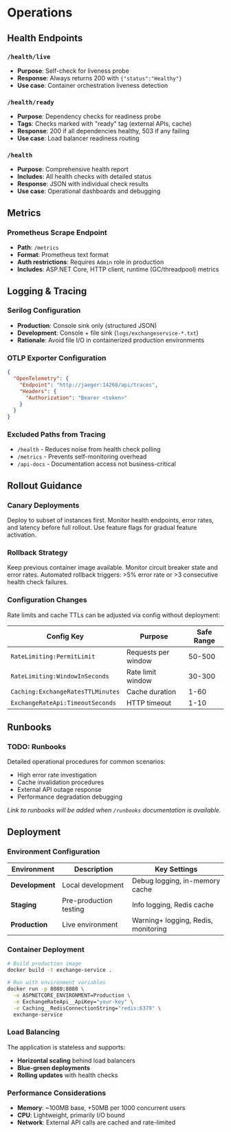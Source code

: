 # Operations

## Health Endpoints

### `/health/live`
- **Purpose**: Self-check for liveness probe
- **Response**: Always returns 200 with `{"status":"Healthy"}`
- **Use case**: Container orchestration liveness detection

### `/health/ready`
- **Purpose**: Dependency checks for readiness probe  
- **Tags**: Checks marked with "ready" tag (external APIs, cache)
- **Response**: 200 if all dependencies healthy, 503 if any failing
- **Use case**: Load balancer readiness routing

### `/health`
- **Purpose**: Comprehensive health report
- **Includes**: All health checks with detailed status
- **Response**: JSON with individual check results
- **Use case**: Operational dashboards and debugging

## Metrics

### Prometheus Scrape Endpoint
- **Path**: `/metrics`
- **Format**: Prometheus text format
- **Auth restrictions**: Requires `Admin` role in production
- **Includes**: ASP.NET Core, HTTP client, runtime (GC/threadpool) metrics

## Logging & Tracing

### Serilog Configuration
- **Production**: Console sink only (structured JSON)
- **Development**: Console + file sink (`logs/exchangeservice-*.txt`)
- **Rationale**: Avoid file I/O in containerized production environments

### OTLP Exporter Configuration
```json
{
  "OpenTelemetry": {
    "Endpoint": "http://jaeger:14268/api/traces",
    "Headers": {
      "Authorization": "Bearer <token>"
    }
  }
}
```

### Excluded Paths from Tracing
- `/health` - Reduces noise from health check polling
- `/metrics` - Prevents self-monitoring overhead  
- `/api-docs` - Documentation access not business-critical

## Rollout Guidance

### Canary Deployments
Deploy to subset of instances first. Monitor health endpoints, error rates, and latency before full rollout. Use feature flags for gradual feature activation.

### Rollback Strategy  
Keep previous container image available. Monitor circuit breaker state and error rates. Automated rollback triggers: >5% error rate or >3 consecutive health check failures.

### Configuration Changes
Rate limits and cache TTLs can be adjusted via config without deployment:

| Config Key | Purpose | Safe Range |
|------------|---------|------------|
| `RateLimiting:PermitLimit` | Requests per window | 50-500 |
| `RateLimiting:WindowInSeconds` | Rate limit window | 30-300 |  
| `Caching:ExchangeRatesTTLMinutes` | Cache duration | 1-60 |
| `ExchangeRateApi:TimeoutSeconds` | HTTP timeout | 1-10 |

## Runbooks

### TODO: Runbooks
Detailed operational procedures for common scenarios:
- High error rate investigation
- Cache invalidation procedures  
- External API outage response
- Performance degradation debugging

*Link to runbooks will be added when `/runbooks` documentation is available.*

## Deployment

### Environment Configuration

| Environment | Description | Key Settings |
|-------------|-------------|--------------|
| **Development** | Local development | Debug logging, in-memory cache |
| **Staging** | Pre-production testing | Info logging, Redis cache |
| **Production** | Live environment | Warning+ logging, Redis, monitoring |

### Container Deployment

```bash
# Build production image
docker build -t exchange-service .

# Run with environment variables
docker run -p 8080:8080 \
  -e ASPNETCORE_ENVIRONMENT=Production \
  -e ExchangeRateApi__ApiKey="your-key" \
  -e Caching__RedisConnectionString="redis:6379" \
  exchange-service
```

### Load Balancing

The application is stateless and supports:
- **Horizontal scaling** behind load balancers
- **Blue-green deployments**
- **Rolling updates** with health checks

### Performance Considerations

- **Memory**: ~100MB base, +50MB per 1000 concurrent users
- **CPU**: Lightweight, primarily I/O bound
- **Network**: External API calls are cached and rate-limited
